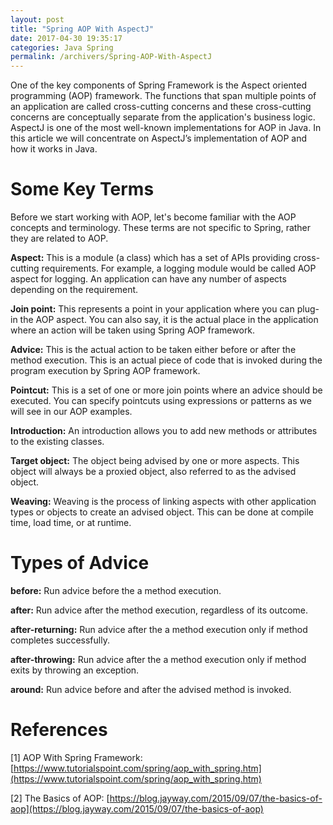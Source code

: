 ```yaml
---
layout: post
title: "Spring AOP With AspectJ"
date: 2017-04-30 19:35:17
categories: Java Spring
permalink: /archivers/Spring-AOP-With-AspectJ
---
```


One of the key components of Spring Framework is the Aspect oriented programming (AOP) framework. The functions that span multiple points of an application are called cross-cutting concerns and these cross-cutting concerns are conceptually separate from the application's business logic. AspectJ is one of the most well-known implementations for AOP in Java. In this article we will concentrate on AspectJ’s implementation of AOP and how it works in Java.

<!--more-->

# Some Key Terms

Before we start working with AOP, let's become familiar with the AOP concepts and terminology. These terms are not specific to Spring, rather they are related to AOP.

**Aspect:** This is a module (a class) which has a set of APIs providing cross-cutting requirements. For example, a logging module would be called AOP aspect for logging. An application can have any number of aspects depending on the requirement.

**Join point:** This represents a point in your application where you can plug-in the AOP aspect. You can also say, it is the actual place in the application where an action will be taken using Spring AOP framework.

**Advice:** This is the actual action to be taken either before or after the method execution. This is an actual piece of code that is invoked during the program execution by Spring AOP framework.

**Pointcut:** This is a set of one or more join points where an advice should be executed. You can specify pointcuts using expressions or patterns as we will see in our AOP examples.

**Introduction:** An introduction allows you to add new methods or attributes to the existing classes.

**Target object:** The object being advised by one or more aspects. This object will always be a proxied object, also referred to as the advised object.

**Weaving:** Weaving is the process of linking aspects with other application types or objects to create an advised object. This can be done at compile time, load time, or at runtime.

# Types of Advice

**before:** Run advice before the a method execution.

**after:** Run advice after the method execution, regardless of its outcome.

**after-returning:** Run advice after the a method execution only if method completes successfully.

**after-throwing:** Run advice after the a method execution only if method exits by throwing an exception.

**around:** Run advice before and after the advised method is invoked.




# References

[1] AOP With Spring Framework: [https://www.tutorialspoint.com/spring/aop_with_spring.htm](https://www.tutorialspoint.com/spring/aop_with_spring.htm)

[2] The Basics of AOP: [https://blog.jayway.com/2015/09/07/the-basics-of-aop](https://blog.jayway.com/2015/09/07/the-basics-of-aop)


